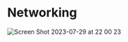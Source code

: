 # Networking

![Screen Shot 2023-07-29 at 22 00 23](https://github.com/Nas26/Networking/assets/80073157/9dba7143-0ed2-45d7-9424-8d591b916dbd)
